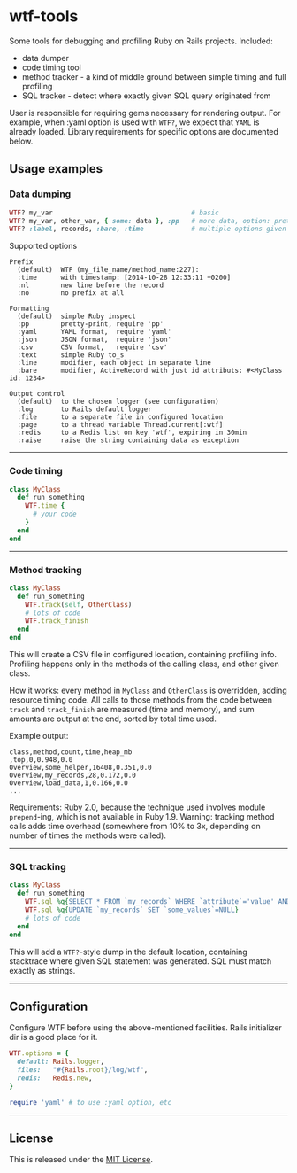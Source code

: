 wtf-tools
=========

Some tools for debugging and profiling Ruby on Rails projects. Included:

* data dumper 
* code timing tool
* method tracker - a kind of middle ground between simple timing and full profiling
* SQL tracker - detect where exactly given SQL query originated from

User is responsible for requiring gems necessary for rendering output. 
For example, when :yaml option is used with `WTF?`, we expect that `YAML` is already loaded.
Library requirements for specific options are documented below.

Usage examples
--------------

### Data dumping

```ruby
WTF? my_var                                   # basic
WTF? my_var, other_var, { some: data }, :pp   # more data, option: pretty-print
WTF? :label, records, :bare, :time            # multiple options given
```

Supported options

```
Prefix
  (default)  WTF (my_file_name/method_name:227): 
  :time      with timestamp: [2014-10-28 12:33:11 +0200]
  :nl        new line before the record
  :no        no prefix at all

Formatting
  (default)  simple Ruby inspect
  :pp        pretty-print, require 'pp'
  :yaml      YAML format,  require 'yaml'
  :json      JSON format,  require 'json'
  :csv       CSV format,   require 'csv'
  :text      simple Ruby to_s
  :line      modifier, each object in separate line
  :bare      modifier, ActiveRecord with just id attributs: #<MyClass id: 1234>

Output control
  (default)  to the chosen logger (see configuration)
  :log       to Rails default logger
  :file      to a separate file in configured location
  :page      to a thread variable Thread.current[:wtf]
  :redis     to a Redis list on key 'wtf', expiring in 30min
  :raise     raise the string containing data as exception
```

---

### Code timing

```ruby
class MyClass
  def run_something
    WTF.time {
      # your code
    }
  end
end
```

---

### Method tracking

```ruby
class MyClass
  def run_something
    WTF.track(self, OtherClass)
    # lots of code
    WTF.track_finish
  end
end
```

This will create a CSV file in configured location, containing profiling info.
Profiling happens only in the methods of the calling class, and other given class.

How it works: every method in `MyClass` and `OtherClass` is overridden, adding resource timing code.
All calls to those methods from the code between `track` and `track_finish` are measured (time and memory),
and sum amounts are output at the end, sorted by total time used.

Example output:

```csv
class,method,count,time,heap_mb
,top,0,0.948,0.0
Overview,some_helper,16408,0.351,0.0
Overview,my_records,28,0.172,0.0
Overview,load_data,1,0.166,0.0 
...
```

Requirements: Ruby 2.0, because the technique used involves module `prepend`-ing, which is not available in Ruby 1.9.
Warning: tracking method calls adds time overhead (somewhere from 10% to 3x, depending on number of times the methods were called).

---

### SQL tracking

```ruby
class MyClass
  def run_something
    WTF.sql %q{SELECT * FROM `my_records` WHERE `attribute`='value' AND `etc`}
    WTF.sql %q{UPDATE `my_records` SET `some_values`=NULL}
    # lots of code
  end
end
```

This will add a `WTF?`-style dump in the default location, containing stacktrace where given SQL statement was generated. SQL must match exactly as strings.

---


Configuration
-------------

Configure WTF before using the above-mentioned facilities. Rails initializer dir is a good place for it.

```ruby
WTF.options = {
  default: Rails.logger,
  files:   "#{Rails.root}/log/wtf",
  redis:   Redis.new,
}

require 'yaml' # to use :yaml option, etc
```

---

License
-------

This is released under the [MIT License](http://www.opensource.org/licenses/MIT).
